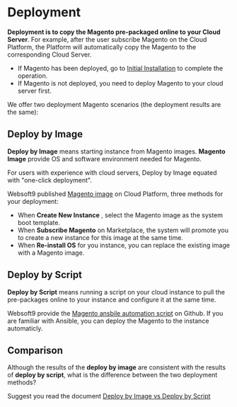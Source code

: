 # Deployment

**Deployment is to copy the Magento pre-packaged online to your Cloud Server**. For example, after the user subscribe Magento on the Cloud Platform, the Platform will automatically copy the Magento to the corresponding Cloud Server.

- If Magento has been deployed, go to [Initial Installation](/zh/stack-installation.md) to complete the operation.
- If Magento is not deployed, you need to deploy Magento to your cloud server first.

We offer two deployment Magento scenarios (the deployment results are the same):

## Deploy by Image

**Deploy by Image** means starting instance from Magento images. **Magento Image** provide OS and software environment needed for Magento.

For users with experience with cloud servers, Deploy by Image equated with "one-click deployment".

Websoft9 published [Magento image](https://apps.websoft9.com/mediawiki) on Cloud Platform, three methods for your deployment:

* When **Create New Instance** , select the Magento image as the system boot template.
* When **Subscribe Magento** on Marketplace, the system will promote you to create a new instance for this image at the same time.
* When **Re-install OS** for you instance, you can replace the existing image with a Magento image.

## Deploy by Script

**Deploy by Script** means running a script on your cloud instance to pull the pre-packages online to your instance and configure it at the same time.

Websoft9 provide the [Magento ansbile automation script](https://github.com/Websoft9/ansible-mediawiki) on Github. If you are familiar with Ansible, you can deploy the Magento to the instance automaticly.

## Comparison

Although the results of the **deploy by image** are consistent with the results of **deploy by script**, what is the difference between the two deployment methods?

Suggest you read the document [Deploy by Image vs Deploy by Script](https://support.websoft9.com/docs/faq/bz-product.html#deployment-comparison)